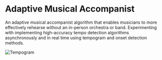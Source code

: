 # Adaptive Musical Accompanist
An adaptive musical accompanist algorithm that enables musicians to more effectively rehearse without an in-person orchestra or band. Experimenting with implementing high-accuracy tempo detection algorithms asynchronously and in real time using tempogram and onset detection methods. 

![Tempogram](https://github.com/user-attachments/assets/f69ed4fc-8ac5-4557-97d1-074536b39c90)
